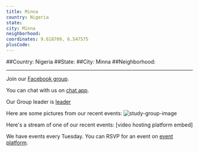 ```yaml
---
title: Minna
country: Nigeria
state: 
city: Minna
neighborhood: 
coordinates: 9.618709, 6.547575
plusCode:
---
```


##Country: Nigeria
##State: 
##City: Minna
##Neighborhood: 
*****
Join our [Facebook group](https://www.facebook.com/groups/freecodecamp.minna).

You can chat with us on [chat app]().

Our Group leader is [leader]()

Here are some pictures from our recent events:
![study-group-image]()

Here's a stream of one of our recent events:
[video hosting platform embed]

We have events every Tuesday. You can RSVP for an event on [event platform]().
